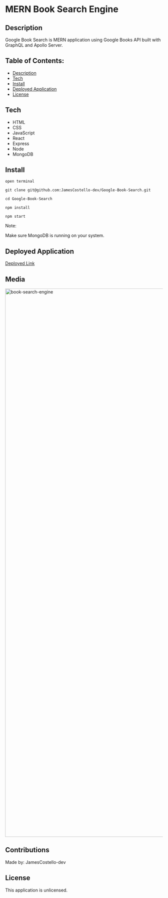# MERN Book Search Engine

## Description

Google Book Search is MERN application using Google Books API built with GraphQL and Apollo Server.

## Table of Contents:

- [Description](#description)
- [Tech](#tech)
- [Install](#install)
- [Deployed Application](#deployed-application)
- [License](#license)

## Tech

* HTML
* CSS 
* JavaScript
* React
* Express
* Node
* MongoDB

## Install

`open terminal`

`git clone git@github.com:JamesCostello-dev/Google-Book-Search.git`

`cd Google-Book-Search`

`npm install`

`npm start`

Note:

Make sure MongoDB is running on your system.

## Deployed Application

[Deployed Link](https://blooming-refuge-93954.herokuapp.com/)

## Media

<img width="1749" alt="book-search-engine" src="https://user-images.githubusercontent.com/28774706/110279479-68806900-7f96-11eb-99c1-68489076e591.png">

## Contributions

Made by: JamesCostello-dev

## License

This application is unlicensed.
